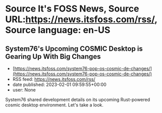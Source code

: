 # Source It's FOSS News, Source URL:https://news.itsfoss.com/rss/, Source language: en-US

## System76's Upcoming COSMIC Desktop is Gearing Up With Big Changes
 - [https://news.itsfoss.com/system76-pop-os-cosmic-de-changes/](https://news.itsfoss.com/system76-pop-os-cosmic-de-changes/)
 - RSS feed: https://news.itsfoss.com/rss/
 - date published: 2023-02-01 09:59:55+00:00
 - user: None

System76 shared development details on its upcoming Rust-powered cosmic desktop environment. Let's take a look.
